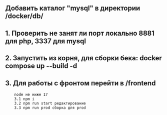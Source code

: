 ## Добавить каталог "mysql" в директории /docker/db/

## 1. Проверить не занят ли порт локально 8881 для php, 3337 для mysql
## 2. Запустить из корня, для сборки бека: docker compose up --build -d
## 3. Для работы с фронтом перейти в /frontend
```
    node не ниже 17 
    3.1 npm i
    3.2 npm run start редактирование
    3.3 npm run prod сборка для prod
```
